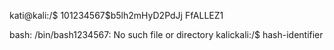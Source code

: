 kati@kali:/$ $1$01234567$b5lh2mHyD2PdJj FfALLEZ1

bash: /bin/bash1234567: No such file or directory kalickali:/$ hash-identifier
